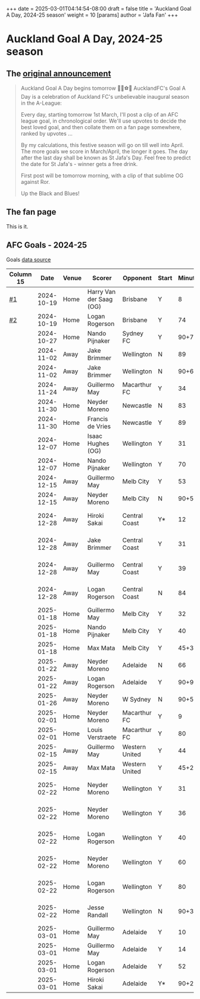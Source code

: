 +++
date = 2025-03-01T04:14:54-08:00
draft = false
title = 'Auckland Goal A Day, 2024-25 season'
weight = 10
[params]
  author = 'Jafa Fan'
+++

# Auckland Goal A Day, 2024-25 season

## The [original announcement](https://www.reddit.com/r/AucklandFC/comments/1izo271/auckland_goal_a_day_begins_tomorrow/)

> Auckland Goal A Day begins tomorrow 💙🖤⚽️📆
> AucklandFC's Goal A Day is a celebration of Auckland FC's unbelievable inaugural season in the A-League:
>
> Every day, starting tomorrow 1st March, I'll post a clip of an AFC league goal, in chronological order. We'll use upvotes to decide the best loved goal, and then collate them on a fan page somewhere, ranked by upvotes ...
>
> By my calculations, this festive season will go on till well into April. The more goals we score in March/April, the longer it goes. The day after the last day shall be known as St Jafa's Day. Feel free to predict the date for St Jafa's - winner gets a free drink.
>
> First post will be tomorrow morning, with a clip of that sublime OG against Ror.
>
> Up the Black and Blues!

## The fan page

This is it.

## AFC Goals - 2024-25

Goals [data source](https://fbref.com/en/squads/4cb614ef/2024-2025/goallogs/all_comps/Auckland-FC-Goal-Logs-All-Competitions)

| Column 15                                                                                                | Date       | Venue | Scorer                  | Opponent       | Start | Minute | Score | Goalkeeper          | Assist           | Notes    |
| -------------------------------------------------------------------------------------------------------- | ---------- | ----- | ----------------------- | -------------- | ----- | ------ | ----- | ------------------- | ---------------- | -------- |
| [#1](https://www.reddit.com/r/AucklandFC/comments/1j0g9yf/auckland_fcs_goal_a_day_1_van_der_saag_og_vs/) | 2024-10-19 | Home  | Harry Van der Saag (OG) | Brisbane       | Y     | 8      | 0-0   | Macklin Freke       |                  | Own Goal |
| [#2](https://www.reddit.com/r/AucklandFC/comments/1j18fb9/auckland_fcs_goal_a_day_2_logan_rogerson_vs/)  | 2024-10-19 | Home  | Logan Rogerson          | Brisbane       | Y     | 74     | 1-0   | Macklin Freke       | Guillermo May    |          |
|                                                                                                          | 2024-10-27 | Home  | Nando Pijnaker          | Sydney FC      | Y     | 90+7   | 0-0   | Andrew Redmayne     | Jake Brimmer     |          |
|                                                                                                          | 2024-11-02 | Away  | Jake Brimmer            | Wellington     | N     | 89     | 0-0   | Josh Oluwayemi      |                  |          |
|                                                                                                          | 2024-11-02 | Away  | Jake Brimmer            | Wellington     | N     | 90+6   | 1-0   | Josh Oluwayemi      | Luis Toomey      |          |
|                                                                                                          | 2024-11-24 | Away  | Guillermo May           | Macarthur FC   | Y     | 34     | 0-0   | Filip Kurto         | Felipe Gallegos  |          |
|                                                                                                          | 2024-11-30 | Home  | Neyder Moreno           | Newcastle      | N     | 83     | 0-0   | Ryan Scott          |                  |          |
|                                                                                                          | 2024-11-30 | Home  | Francis de Vries        | Newcastle      | Y     | 89     | 1-0   | Ryan Scott          |                  |          |
|                                                                                                          | 2024-12-07 | Home  | Isaac Hughes (OG)       | Wellington     | Y     | 31     | 0-0   | Josh Oluwayemi      |                  | Own Goal |
|                                                                                                          | 2024-12-07 | Home  | Nando Pijnaker          | Wellington     | Y     | 70     | 1-0   | Josh Oluwayemi      | Hiroki Sakai     |          |
|                                                                                                          | 2024-12-15 | Away  | Guillermo May           | Melb City      | Y     | 53     | 0-1   | Patrick Beach       | Francis de Vries |          |
|                                                                                                          | 2024-12-15 | Away  | Neyder Moreno           | Melb City      | N     | 90+5   | 1-2   | Patrick Beach       |                  |          |
|                                                                                                          | 2024-12-28 | Away  | Hiroki Sakai            | Central Coast  | Y\*   | 12     | 0-0   | Dylan Peraic-Cullen | Francis de Vries |          |
|                                                                                                          | 2024-12-28 | Away  | Jake Brimmer            | Central Coast  | Y     | 31     | 1-1   | Dylan Peraic-Cullen | Liam Gillion     |          |
|                                                                                                          | 2024-12-28 | Away  | Guillermo May           | Central Coast  | Y     | 39     | 2-1   | Dylan Peraic-Cullen |                  |          |
|                                                                                                          | 2024-12-28 | Away  | Logan Rogerson          | Central Coast  | N     | 84     | 3-1   | Dylan Peraic-Cullen | Max Mata         |          |
|                                                                                                          | 2025-01-18 | Home  | Guillermo May           | Melb City      | Y     | 32     | 0-0   | Patrick Beach       | Logan Rogerson   |          |
|                                                                                                          | 2025-01-18 | Home  | Nando Pijnaker          | Melb City      | Y     | 40     | 1-0   | Patrick Beach       |                  |          |
|                                                                                                          | 2025-01-18 | Home  | Max Mata                | Melb City      | Y     | 45+3   | 2-0   | Patrick Beach       |                  |          |
|                                                                                                          | 2025-01-22 | Away  | Neyder Moreno           | Adelaide       | N     | 66     | 0-0   | Ethan Cox           |                  |          |
|                                                                                                          | 2025-01-22 | Away  | Logan Rogerson          | Adelaide       | Y     | 90+9   | 1-2   | Ethan Cox           | Francis de Vries |          |
|                                                                                                          | 2025-01-26 | Away  | Neyder Moreno           | W Sydney       | N     | 90+5   | 0-0   | Lawrence Thomas     |                  |          |
|                                                                                                          | 2025-02-01 | Home  | Neyder Moreno           | Macarthur FC   | Y     | 9      | 0-0   | Filip Kurto         | Max Mata         |          |
|                                                                                                          | 2025-02-01 | Home  | Louis Verstraete        | Macarthur FC   | Y     | 80     | 1-1   | Filip Kurto         | Francis de Vries |          |
|                                                                                                          | 2025-02-15 | Away  | Guillermo May           | Western United | Y     | 44     | 0-0   | Matthew Sutton      | Jake Brimmer     |          |
|                                                                                                          | 2025-02-15 | Away  | Max Mata                | Western United | Y     | 45+2   | 1-0   | Matthew Sutton      | Neyder Moreno    |          |
|                                                                                                          | 2025-02-22 | Home  | Neyder Moreno           | Wellington     | Y     | 31     | 0-0   | Albert Kelly-Heald  | Max Mata         |          |
|                                                                                                          | 2025-02-22 | Home  | Neyder Moreno           | Wellington     | Y     | 36     | 1-0   | Albert Kelly-Heald  |                  |          |
|                                                                                                          | 2025-02-22 | Home  | Logan Rogerson          | Wellington     | Y     | 40     | 2-0   | Albert Kelly-Heald  | Felipe Gallegos  |          |
|                                                                                                          | 2025-02-22 | Home  | Neyder Moreno           | Wellington     | Y     | 60     | 3-1   | Albert Kelly-Heald  |                  |          |
|                                                                                                          | 2025-02-22 | Home  | Logan Rogerson          | Wellington     | Y     | 80     | 4-1   | Albert Kelly-Heald  | Louis Verstraete |          |
|                                                                                                          | 2025-02-22 | Home  | Jesse Randall           | Wellington     | N     | 90+3   | 5-1   | Albert Kelly-Heald  | Guillermo May    |          |
|                                                                                                          | 2025-03-01 | Home  | Guillermo May           | Adelaide       | Y     | 10     | 0-0   | Ethan Cox           | Jake Brimmer     |          |
|                                                                                                          | 2025-03-01 | Home  | Guillermo May           | Adelaide       | Y     | 14     | 1-0   | Ethan Cox           | Francis de Vries |          |
|                                                                                                          | 2025-03-01 | Home  | Logan Rogerson          | Adelaide       | Y     | 52     | 2-1   | Ethan Cox           | Francis de Vries |          |
|                                                                                                          | 2025-03-01 | Home  | Hiroki Sakai            | Adelaide       | Y\*   | 90+2   | 3-3   | Ethan Cox           |                  |          |

